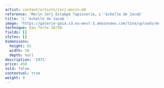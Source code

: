 ```yaml
---
artist: content/artists/jorj-morin.md
reference: 'Morin Jorj Estampe Tapisserie, L''échelle de Jacob'
title: 'L''échelle de Jacob '
image: 'https://galerie-gaia.s3.eu-west-3.amazonaws.com/tina/uploads/morin-jorj-estampe-tapisserie/galerie-gaia-jorj-morin-l''échelle de jacob.JPG'
technique: Eau forte 10/50
fields: []
styles: []
dimensions:
  height: 61
  width: 38
  depth: null
description: '1971'
price: 450
sold: false
contextual: true
weight: 0
---
```


